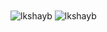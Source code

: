 

<img align="center" src="https://github-readme-stats.vercel.app/api?username=lkshayb&show_icons=true&locale=en" alt="lkshayb" />
<img align="center" src="https://github-readme-stats.vercel.app/api/top-langs/?username=lkshayb&layout=donut" alt="lkshayb" />


